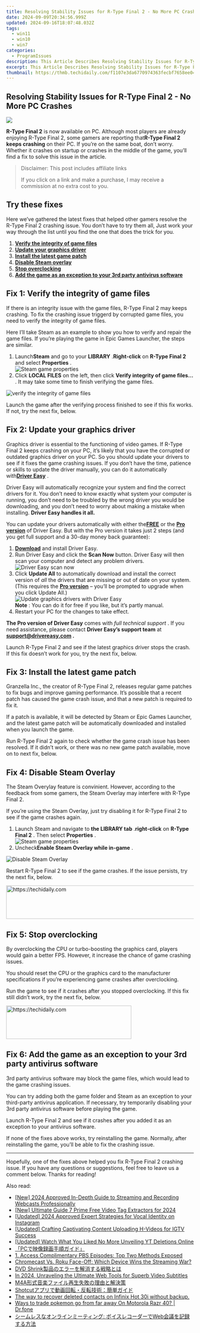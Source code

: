 ```yaml
---
title: Resolving Stability Issues for R-Type Final 2 - No More PC Crashes
date: 2024-09-09T20:34:56.999Z
updated: 2024-09-16T18:07:48.032Z
tags:
  - win11
  - win10
  - win7
categories:
  - ProgramIssues
description: This Article Describes Resolving Stability Issues for R-Type Final 2 - No More PC Crashes
excerpt: This Article Describes Resolving Stability Issues for R-Type Final 2 - No More PC Crashes
thumbnail: https://thmb.techidaily.com/f1107e3da6770974363fecbf7658ee04571722ec05c10e1ad65882453b11db44.jpg
---
```


## Resolving Stability Issues for R-Type Final 2 - No More PC Crashes

![](https://images.drivereasy.com/wp-content/uploads/2021/05/R-Type-Final-2-keeps-crashing.jpg)

**R-Type Final 2** is now available on PC. Although most players are already enjoying R-Type Final 2, some gamers are reporting that**R-Type Final 2 keeps crashing** on their PC. If you’re on the same boat, don’t worry. Whether it crashes on startup or crashes in the middle of the game, you’ll find a fix to solve this issue in the article.

>  Disclaimer: This post includes affiliate links
>
>  If you click on a link and make a purchase, I may receive a commission at no extra cost to you.
>

## Try these fixes

 Here we’ve gathered the latest fixes that helped other gamers resolve the R-Type Final 2 crashing issue. You don’t have to try them all, Just work your way through the list until you find the one that does the trick for you.

1. **[Verify the integrity of game files](https://tools.techidaily.com/drivereasy/download/)**
2. **[Update your graphics driver](https://tools.techidaily.com/drivereasy/download/)**
3. **[Install the latest game patch](https://tools.techidaily.com/drivereasy/download/)**
4. **[Disable Steam overlay](https://tools.techidaily.com/drivereasy/download/)**
5. **[Stop overclocking](https://tools.techidaily.com/drivereasy/download/)**
6. **[Add the game as an exception to your 3rd party antivirus software](https://tools.techidaily.com/drivereasy/download/)**

## Fix 1: Verify the integrity of game files

 If there is an integrity issue with the game files, R-Type Final 2 may keeps crashing. To fix the crashing issue triggerd by corrupted game files, you need to verify the integrity of game files.

 Here I’ll take Steam as an example to show you how to verify and repair the game files. If you’re playing the game in Epic Games Launcher, the steps are similar.

1. Launch**Steam** and go to your **LIBRARY** .**Right-click** on **R-Type Final 2** and select **Properties** .  
![Steam game properties](https://images.drivereasy.com/wp-content/uploads/2021/04/Steam-game-F1-2020-properties.jpg)
2. Click **LOCAL FILES** on the left, then click **Verify integrity of game files…** . It may take some time to finish verifying the game files.  

![verify the integrity of game files](https://images.drivereasy.com/wp-content/uploads/2021/04/F1-2020-verify-the-integrity-of-game-files.jpg)

 Launch the game after the verifying process finished to see if this fix works. If not, try the next fix, below.

## Fix 2: Update your graphics driver

 Graphics driver is essential to the functioning of video games. If R-Type Final 2 keeps crashing on your PC, it’s likely that you have the corrupted or outdated graphics driver on your PC. So you should update your drivers to see if it fixes the game crashing issues. If you don’t have the time, patience or skills to update the driver manually, you can do it automatically with[**Driver Easy**](https://tools.techidaily.com/drivereasy/download/) .

 Driver Easy will automatically recognize your system and find the correct drivers for it. You don’t need to know exactly what system your computer is running, you don’t need to be troubled by the wrong driver you would be downloading, and you don’t need to worry about making a mistake when installing. **Driver Easy handles it all.**

 You can update your drivers automatically with either the[**FREE**](https://tools.techidaily.com/drivereasy/download/) or the **[Pro version](https://tools.techidaily.com/drivereasy/download/)** [](https://tools.techidaily.com/drivereasy/download/) of Driver Easy. But with the Pro version it takes just 2 steps (and you get full support and a 30-day money back guarantee):

1. **[Download](https://tools.techidaily.com/drivereasy/download/)**  and install Driver Easy.
2. Run Driver Easy and click the **Scan Now** button. Driver Easy will then scan your computer and detect any problem drivers.  
![Driver Easy scan now](https://images.drivereasy.com/wp-content/uploads/2020/11/Driver-Easy-scan-now.jpg)
3. Click **Update All** to automatically download and install the correct version of _all_ the drivers that are missing or out of date on your system. (This requires the **[Pro version](https://tools.techidaily.com/drivereasy/download/)**  – you’ll be prompted to upgrade when you click Update All.)  
![Update graphics drivers with Driver Easy](https://images.drivereasy.com/wp-content/uploads/2020/09/de-update-all-rtx-3080.jpg)  
**Note** : You can do it for free if you like, but it’s partly manual.
4. Restart your PC for the changes to take effect.

**The Pro version of Driver Easy** comes with _full technical support_ . If you need assistance, please contact **Driver Easy’s support team** at **[support@drivereasy.com](https://tools.techidaily.com/drivereasy/download/) .**

 Launch R-Type Final 2 and see if the latest graphics driver stops the crash. If this fix doesn’t work for you, try the next fix, below.

## Fix 3: Install the latest game patch

 Granzella Inc., the creator of R-Type Final 2, releases regular game patches to fix bugs and improve gaming performance. It’s possible that a recent patch has caused the game crash issue, and that a new patch is required to fix it.

 If a patch is available, it will be detected by Steam or Epic Games Launcher, and the latest game patch will be automatically downloaded and installed when you launch the game.

 Run R-Type Final 2 again to check whether the game crash issue has been resolved. If it didn’t work, or there was no new game patch available, move on to next fix, below.

## Fix 4: Disable Steam Overlay

 The Steam Overylay feature is convinient. However, according to the feedback from some gamers, the Steam Overlay may interfere with R-Type Final 2.

 If you’re using the Steam Overlay, just try disabling it for R-Type Final 2 to see if the game crashes again.

1. Launch Steam and navigate to **the LIBRARY tab** .**right-click** on **R-Type Final 2** . Then select **Properties** .  
![Steam game properties](https://images.drivereasy.com/wp-content/uploads/2021/04/Steam-game-F1-2020-properties.jpg)
2. Uncheck**Enable Steam Overlay while in-game** .  

![Disable Steam Overlay](https://images.drivereasy.com/wp-content/uploads/2021/04/Disable-Steam-Overlay.jpg)

 Restart R-Type Final 2 to see if the game crashes. If the issue persists, try the next fix, below.

<!-- affiliate ads begin -->
<a href="https://appsumo.8odi.net/c/5597632/2123727/7443" target="_top" id="2123727">
  <img src="//a.impactradius-go.com/display-ad/7443-2123727" border="0" alt="https://techidaily.com" width="728" height="90"/>
</a>
<img height="0" width="0" src="https://appsumo.8odi.net/i/5597632/2123727/7443" style="position:absolute;visibility:hidden;" border="0" />
<!-- affiliate ads end -->

## Fix 5: Stop overclocking

 By overclocking the CPU or turbo-boosting the graphics card, players would gain a better FPS. However, it increase the chance of game crashing issues.

 You should reset the CPU or the graphics card to the manufacturer specifications if you’re experiencing game crashes after overclocking.

 Run the game to see if it crashes after you stopped overclocking. If this fix still didn’t work, try the next fix, below.

<!-- affiliate ads begin -->
<a href="https://aligracehair.sjv.io/c/5597632/2135416/19272" target="_top" id="2135416">
  <img src="//a.impactradius-go.com/display-ad/19272-2135416" border="0" alt="https://techidaily.com" width="336" height="90"/>
</a>
<img height="0" width="0" src="https://aligracehair.sjv.io/i/5597632/2135416/19272" style="position:absolute;visibility:hidden;" border="0" />
<!-- affiliate ads end -->

## Fix 6: Add the game as an exception to your 3rd party antivirus software

 3rd party antivirus software may block the game files, which would lead to the game crashing issues.

 You can try adding both the game folder and Steam as an exception to your third-party antivirus application. If necessary, try temporarily disabling your 3rd party antivirus software before playing the game.

 Launch R-Type Final 2 and see if it crashes after you added it as an exception to your antivirus software.

 If none of the fixes above works, try reinstalling the game. Normally, after reinstalling the game, you’ll be able to fix the crashing issue.

---

 Hopefully, one of the fixes above helped you fix R-Type Final 2 crashing issue. If you have any questions or suggestions, feel free to leave us a comment below. Thanks for reading!

<ins class="adsbygoogle"
     style="display:block"
     data-ad-format="autorelaxed"
     data-ad-client="ca-pub-7571918770474297"
     data-ad-slot="1223367746"></ins>

<ins class="adsbygoogle"
     style="display:block"
     data-ad-client="ca-pub-7571918770474297"
     data-ad-slot="8358498916"
     data-ad-format="auto"
     data-full-width-responsive="true"></ins>

<span class="atpl-alsoreadstyle">Also read:</span>
<div><ul>
<li><a href="https://article-helps.techidaily.com/new-2024-approved-in-depth-guide-to-streaming-and-recording-webcasts-professionally/"><u>[New] 2024 Approved In-Depth Guide to Streaming and Recording Webcasts Professionally</u></a></li>
<li><a href="https://youtube-webster.techidaily.com/ltimate-guide-7-prime-free-video-tag-extractors-for-2024/"><u>[New] Ultimate Guide 7 Prime Free Video Tag Extractors for 2024</u></a></li>
<li><a href="https://instagram-clips.techidaily.com/updated-2024-approved-expert-strategies-for-vocal-identity-on-instagram/"><u>[Updated] 2024 Approved Expert Strategies for Vocal Identity on Instagram</u></a></li>
<li><a href="https://instagram-videos.techidaily.com/updated-crafting-captivating-content-uploading-h-videos-for-igtv-success/"><u>[Updated] Crafting Captivating Content Uploading H-Videos for IGTV Success</u></a></li>
<li><a href="https://facebook-video-footage.techidaily.com/updated-watch-what-you-liked-no-more-unveiling-yt-deletions-online/"><u>[Updated] Watch What You Liked No More Unveiling YT Deletions Online</u></a></li>
<li><a href="https://win-able.techidaily.com/1726028545015-pc/"><u>「PCで映像録画手順ガイド」</u></a></li>
<li><a href="https://win-able.techidaily.com/1-access-complimentary-pbs-episodes-top-two-methods-exposed/"><u>1. Access Complimentary PBS Episodes: Top Two Methods Exposed</u></a></li>
<li><a href="https://buynow-marvelous.techidaily.com/chromecast-vs-roku-face-off-which-device-wins-the-streaming-war/"><u>Chromecast Vs. Roku Face-Off: Which Device Wins the Streaming War?</u></a></li>
<li><a href="https://win-able.techidaily.com/1726029863608-dvd-shrink/"><u>DVD Shrink製品のエラーを解消する戦略とは</u></a></li>
<li><a href="https://some-skills.techidaily.com/in-2024-unraveling-the-ultimate-web-tools-for-superb-video-subtitles/"><u>In 2024, Unraveling the Ultimate Web Tools for Superb Video Subtitles</u></a></li>
<li><a href="https://win-able.techidaily.com/1726028414428-m4a/"><u>M4A形式音楽ファイル再生失敗の理由と解決策</u></a></li>
<li><a href="https://win-able.techidaily.com/1726029493692-shotcut/"><u>Shotcutアプリで動画回転・反転技術：簡単ガイド</u></a></li>
<li><a href="https://techidaily.com/the-way-to-recover-deleted-contacts-on-infinix-hot-30i-without-backup-by-fonelab-android-recover-contacts/"><u>The way to recover deleted contacts on Infinix Hot 30i without backup.</u></a></li>
<li><a href="https://android-pokemon-go.techidaily.com/ways-to-trade-pokemon-go-from-far-away-on-motorola-razr-40-drfone-by-drfone-virtual-android/"><u>Ways to trade pokemon go from far away On Motorola Razr 40? | Dr.fone</u></a></li>
<li><a href="https://win-able.techidaily.com/1726026396017-web/"><u>シームレスなオンラインミーティング: ボイスレコーダーでWeb会議を記録する方法</u></a></li>
</ul></div>


